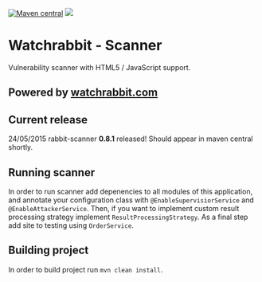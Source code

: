 [![Maven central][maven img]][maven]
[![][travis img]][travis]

Watchrabbit - Scanner
=====================

Vulnerability scanner with HTML5 / JavaScript support.

## Powered by [watchrabbit.com]

## Current release
24/05/2015 rabbit-scanner **0.8.1** released! Should appear in maven central shortly.

## Running scanner
In order to run scanner add depenencies to all modules of this application, and annotate your configuration class with `@EnableSupervisiorService` and `@EnableAttackerService`. Then, if you want to implement custom result processing strategy implement `ResultProcessingStrategy`. 
As a final step add site to testing using `OrderService`.

 ## Building project
 
 In order to build project run `mvn clean install`.
 
[watchrabbit.com]:http://watchrabbit.com
[travis]:https://travis-ci.org/watchrabbit/rabbit-scanner
[travis img]:https://travis-ci.org/watchrabbit/rabbit-scanner.svg?branch=master
[maven]:https://maven-badges.herokuapp.com/maven-central/com.watchrabbit/rabbit-scanner
[maven img]:https://maven-badges.herokuapp.com/maven-central/com.watchrabbit/rabbit-scanner/badge.svg
